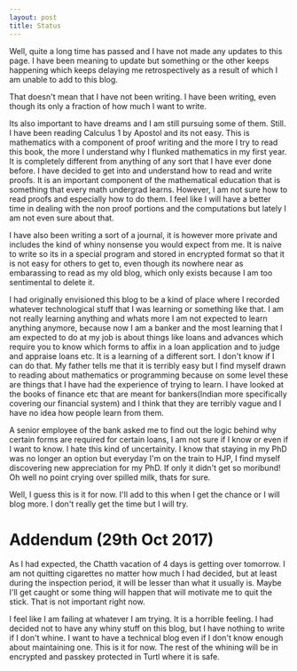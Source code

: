 ```yaml
---
layout: post
title: Status
---
```


Well, quite a long time has passed and I have not made any updates to this page. I have been meaning to update but something or the other keeps happening which keeps delaying me retrospectively as a result of which I am unable to add to this blog.

That doesn't mean that I have not been writing. I have been writing, even though its only a fraction of how much I want to write.

Its also important to have dreams and I am still pursuing some of them. Still. I have been reading Calculus 1 by Apostol and its not easy. This is mathematics with a component of proof writing and the more I try to read this book, the more I understand why I flunked mathematics in my first year. It is completely different from anything of any sort that I have ever done before. I have decided to get into and understand how to read and write proofs. It is an important component of the mathematical education that is something that every math undergrad learns. However, I am not sure how to read proofs and especially how to do them. I feel like I will have a better time in dealing with the non proof portions and the computations but lately I am not even sure about that.

I have also been writing a sort of a journal, it is however more private and includes the kind of whiny nonsense you would expect from me. It is naive to write so its in a special program and stored in encrypted format so that it is not easy for others to get to, even though its nowhere near as embarassing to read as my old blog, which only exists because I am too sentimental to delete it.

I had originally envisioned this blog to be a kind of place where I recorded whatever technological stuff that I was learning or something like that. I am not really learning anything and whats more I am not expected to learn anything anymore, because now I am a banker and the most learning that I am expected to do at my job is about things like loans and advances which require you to know which forms to affix in a loan application and to judge and appraise loans etc. It is a learning of a different sort. I don't know if I can do that. My father tells me that it is terribly easy but I find myself drawn to reading about mathematics or programming because on some level these are things that I have had the experience of trying to learn. I have looked at the books of finance etc that are meant for bankers(Indian more specifically covering our financial system) and I think that they are terribly vague and I have no idea how people learn from them.

A senior employee of the bank asked me to find out the logic behind why certain forms are required for certain loans, I am not sure if I know or even if I want to know. I hate this kind of uncertainity. I know that staying in my PhD was no longer an option but everyday I'm on the train to HJP, I find myself discovering new appreciation for my PhD. If only it didn't get so moribund! Oh well no point crying over spilled milk, thats for sure.

Well, I guess this is it for now. I'll add to this when I get the chance or I will blog more. I don't really get the time but I will try.

# Addendum (29th Oct 2017)

As I had expected, the Chatth vacation of 4 days is getting over tomorrow. I am not quitting cigarettes no matter how much I had decided, but at least during the inspection period, it will be lesser than what it usually is. Maybe I'll get caught or some thing will happen that will motivate me to quit the stick. That is not important right now.

I feel like I am failing at whatever I am trying. It is a horrible feeling. I had decided not to have any whiny stuff on this blog, but I have nothing to write if I don't whine. I want to have a technical blog even if I don't know enough about maintaining one. This is it for now. The rest of the whining will be in encrypted and passkey protected in Turtl where it is safe.